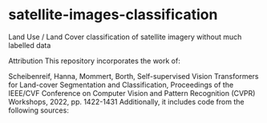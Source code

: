 # satellite-images-classification

Land Use / Land Cover classification of satellite imagery without much labelled data

Attribution
This repository incorporates the work of:

Scheibenreif, Hanna, Mommert, Borth, Self-supervised Vision Transformers for Land-cover Segmentation and Classification, Proceedings of the IEEE/CVF Conference on Computer Vision and Pattern Recognition (CVPR) Workshops, 2022, pp. 1422-1431
Additionally, it includes code from the following sources:
